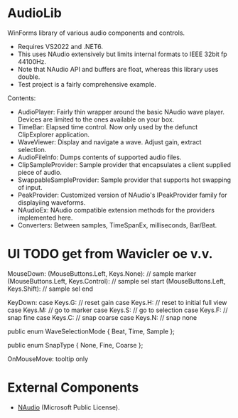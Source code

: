 # AudioLib

WinForms library of various audio components and controls.

- Requires VS2022 and .NET6.
- This uses NAudio extensively but limits internal formats to IEEE 32bit fp 44100Hz.
- Note that NAudio API and buffers are float, whereas this library uses double.
- Test project is a fairly comprehensive example.

Contents:
- AudioPlayer: Fairly thin wrapper around the basic NAudio wave player. Devices are limited to the ones available on your box.
- TimeBar: Elapsed time control. Now only used by the defunct ClipExplorer application.
- WaveViewer: Display and navigate a wave. Adjust gain, extract selection.
- AudioFileInfo: Dumps contents of supported audio files.
- ClipSampleProvider: Sample provider that encapsulates a client supplied piece of audio.
- SwappableSampleProvider: Sample provider that supports hot swapping of input.
- PeakProvider: Customized version of NAudio's IPeakProvider family for displayiing waveforms.
- NAudioEx: NAudio compatible extension methods for the providers implemented here.
- Converters: Between samples, TimeSpanEx, milliseconds, Bar/Beat.


# UI TODO get from Wavicler oe v.v.
MouseDown:
(MouseButtons.Left, Keys.None): // sample marker
(MouseButtons.Left, Keys.Control): // sample sel start
(MouseButtons.Left, Keys.Shift): // sample sel end

KeyDown:
case Keys.G: // reset gain
case Keys.H: // reset to initial full view
case Keys.M: // go to marker
case Keys.S: // go to selection
case Keys.F: // snap fine
case Keys.C: // snap coarse
case Keys.N: // snap none

public enum WaveSelectionMode { Beat, Time, Sample };

public enum SnapType { None, Fine, Coarse };

OnMouseMove: tooltip only

# External Components

- [NAudio](https://github.com/naudio/NAudio) (Microsoft Public License).
